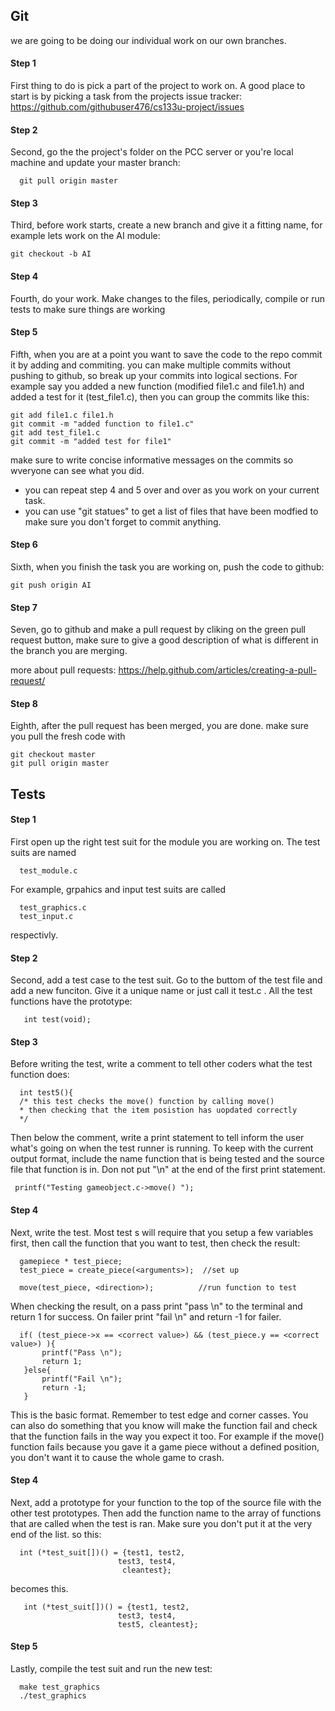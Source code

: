 ## Git

we are going to be doing our individual work on our own branches. 

#### Step 1
First thing to do is pick a part of the project to work on. A good place to start is 
by picking a task from the projects issue tracker: https://github.com/githubuser476/cs133u-project/issues

#### Step 2
Second, go the the project's folder on the PCC server or you're local machine and update your master branch:

      git pull origin master
 
 #### Step 3
Third, before work starts, create a new branch and give it a fitting name, for example lets work on the AI module:

    git checkout -b AI

#### Step 4
Fourth, do your work. Make changes to the files, periodically, compile or run tests to make sure things are working

#### Step 5
Fifth, when you are at a point you want to save the code to the repo commit it by adding and commiting.
you can make multiple commits without pushing to github, so break up your commits into logical sections. For 
example say you added a new function (modified file1.c and file1.h) and added a test for it (test_file1.c), then you can 
group the commits like this:

    git add file1.c file1.h
    git commit -m "added function to file1.c"
    git add test_file1.c
    git commit -m "added test for file1"
    
make sure to write concise informative messages on the commits so wveryone can see what you did.

* you can repeat step 4 and 5 over and over as you work on your current task.
* you can use "git statues" to get a list of files that have been modfied to make sure you don't forget to commit anything.

#### Step 6
Sixth, when you finish the task you are working on, push the code to github:

    git push origin AI
    
#### Step 7    
Seven, go to github and make a pull request by cliking on the green pull request button, make sure to give a good description of what is different in the branch you are merging. 

more about pull requests:
https://help.github.com/articles/creating-a-pull-request/

#### Step 8
Eighth, after the pull request has been merged, you are done. make sure you pull the fresh code with 

    git checkout master
    git pull origin master

## Tests

#### Step 1
First open up the right test suit for the module you are working on. The test suits are named

      test_module.c
      
 For example, grpahics and input test suits are called
 
      test_graphics.c
      test_input.c
      
 respectivly.
 
 #### Step 2
 Second, add a test case to the test suit. Go to the buttom of the test file and add a new funciton. Give it a unique 
 name or just call it test<number>.c . All the test functions have the prototype:
      
       int test(void);
       
  #### Step 3
  Before writing the test, write a comment to tell other coders what the test function does:
  
      int test5(){
      /* this test checks the move() function by calling move() 
      * then checking that the item posistion has uopdated correctly
      */
  
  Then below the comment, write a print statement to tell inform the user what's going on when the test runner is running.
  To keep with the current output format, include the name function that is being tested and the source file that
  function is in. Don not put "\n" at the end of the first print statement.
     
     printf("Testing gameobject.c->move() ");
     
   #### Step 4
   Next, write the test. Most test s will require that you setup a few variables first, then call the function that 
   you want to test, then check the result:
   
      gamepiece * test_piece;
      test_piece = create_piece(<arguments>);  //set up 
      
      move(test_piece, <direction>);          //run function to test
      
  When checking the result, on a pass print "pass \n" to the terminal and return 1 for success. On failer print "fail \n" 
  and return -1 for failer.
  
      if( (test_piece->x == <correct value>) && (test_piece.y == <correct value>) ){
           printf("Pass \n");
           return 1;
       }else{
           printf("Fail \n");
           return -1;
       }
       
  This is the basic format. Remember to test edge and corner casses. You can also do something that you 
  know will make the function fail and check that the function fails in the way you expect it too.
  For example if the move() function fails because you gave it a game piece without a defined position, you 
  don't want it to cause the whole game to crash.
  
  #### Step 4
  Next, add a prototype for your function to the top of the source file with the other test prototypes. Then add the 
  function name to the array of functions that are called when the test is ran. Make sure you don't put it at the 
  very end of the list. so this:
  
      int (*test_suit[])() = {test1, test2, 
                            test3, test4, 
                             cleantest};  
  
  becomes this.
  
       int (*test_suit[])() = {test1, test2, 
                            test3, test4, 
                            test5, cleantest};  
                            
  #### Step 5
  Lastly, compile the test suit and run the new test:
  
      make test_graphics
      ./test_graphics
